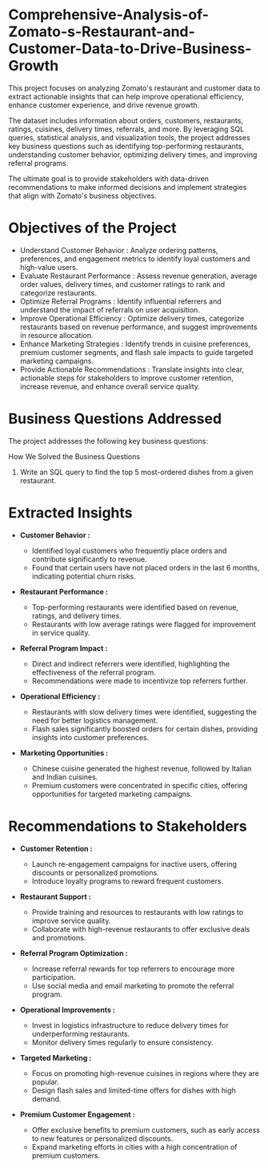 # Comprehensive-Analysis-of-Zomato-s-Restaurant-and-Customer-Data-to-Drive-Business-Growth

This project focuses on analyzing Zomato's restaurant and customer data to extract actionable insights that can help improve operational efficiency, enhance customer experience, and drive revenue growth.

The dataset includes information about orders, customers, restaurants, ratings, cuisines, delivery times, referrals, and more. By leveraging SQL queries, statistical analysis, and visualization tools, the project addresses key business questions such as identifying top-performing restaurants, understanding customer behavior, optimizing delivery times, and improving referral programs.

The ultimate goal is to provide stakeholders with data-driven recommendations to make informed decisions and implement strategies that align with Zomato's business objectives.

#  Objectives of the Project

- Understand Customer Behavior : Analyze ordering patterns, preferences, and engagement metrics to identify loyal customers and high-value users.
- Evaluate Restaurant Performance : Assess revenue generation, average order values, delivery times, and customer ratings to rank and categorize restaurants.
- Optimize Referral Programs : Identify influential referrers and understand the impact of referrals on user acquisition.
- Improve Operational Efficiency : Optimize delivery times, categorize restaurants based on revenue performance, and suggest improvements in resource allocation.
- Enhance Marketing Strategies : Identify trends in cuisine preferences, premium customer segments, and flash sale impacts to guide targeted marketing campaigns.
- Provide Actionable Recommendations : Translate insights into clear, actionable steps for stakeholders to improve customer retention, increase revenue, and enhance overall service 
  quality.

# Business Questions Addressed


The project addresses the following key business questions:

How We Solved the Business Questions

  1. Write an SQL query to find the top 5 most-ordered dishes from a given restaurant.

















# Extracted Insights

- **Customer Behavior :**
  
  - Identified loyal customers who frequently place orders and contribute significantly to revenue.
  - Found that certain users have not placed orders in the last 6 months, indicating potential churn risks.

- **Restaurant Performance :**

  - Top-performing restaurants were identified based on revenue, ratings, and delivery times.
  - Restaurants with low average ratings were flagged for improvement in service quality.

- **Referral Program Impact :**
  
  - Direct and indirect referrers were identified, highlighting the effectiveness of the referral program.
  - Recommendations were made to incentivize top referrers further.

- **Operational Efficiency :**
  
  - Restaurants with slow delivery times were identified, suggesting the need for better logistics management.
  - Flash sales significantly boosted orders for certain dishes, providing insights into customer preferences.

- **Marketing Opportunities :**
  
  - Chinese cuisine generated the highest revenue, followed by Italian and Indian cuisines.
  - Premium customers were concentrated in specific cities, offering opportunities for targeted marketing campaigns.

# Recommendations to Stakeholders

- **Customer Retention :**
  
  - Launch re-engagement campaigns for inactive users, offering discounts or personalized promotions.
  - Introduce loyalty programs to reward frequent customers.

- **Restaurant Support :**
  
  - Provide training and resources to restaurants with low ratings to improve service quality.
  - Collaborate with high-revenue restaurants to offer exclusive deals and promotions.

- **Referral Program Optimization :**
  
  - Increase referral rewards for top referrers to encourage more participation.
  - Use social media and email marketing to promote the referral program.

- **Operational Improvements :**
  
  - Invest in logistics infrastructure to reduce delivery times for underperforming restaurants.
  - Monitor delivery times regularly to ensure consistency.

- **Targeted Marketing :**
  
  - Focus on promoting high-revenue cuisines in regions where they are popular.
  - Design flash sales and limited-time offers for dishes with high demand.

- **Premium Customer Engagement :**
  
  - Offer exclusive benefits to premium customers, such as early access to new features or personalized discounts.
  - Expand marketing efforts in cities with a high concentration of premium customers.
